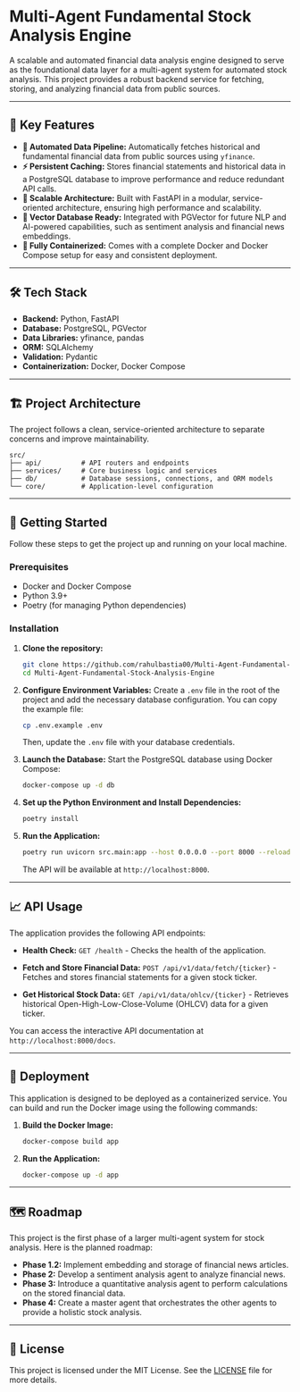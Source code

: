 

# Multi-Agent Fundamental Stock Analysis Engine

A scalable and automated financial data analysis engine designed to serve as the foundational data layer for a multi-agent system for automated stock analysis. This project provides a robust backend service for fetching, storing, and analyzing financial data from public sources.

[](https://opensource.org/licenses/MIT)
[](https://www.google.com/search?q=https.shields.io/badge/python-3.9-blue.svg)
[](https://www.docker.com/)

-----

## 🌟 Key Features

  * **🤖 Automated Data Pipeline:** Automatically fetches historical and fundamental financial data from public sources using `yfinance`.
  * **⚡ Persistent Caching:** Stores financial statements and historical data in a PostgreSQL database to improve performance and reduce redundant API calls.
  * **🚀 Scalable Architecture:** Built with FastAPI in a modular, service-oriented architecture, ensuring high performance and scalability.
  * **🧠 Vector Database Ready:** Integrated with PGVector for future NLP and AI-powered capabilities, such as sentiment analysis and financial news embeddings.
  * **🐳 Fully Containerized:** Comes with a complete Docker and Docker Compose setup for easy and consistent deployment.

-----

## 🛠️ Tech Stack

  * **Backend:** Python, FastAPI
  * **Database:** PostgreSQL, PGVector
  * **Data Libraries:** yfinance, pandas
  * **ORM:** SQLAlchemy
  * **Validation:** Pydantic
  * **Containerization:** Docker, Docker Compose

-----

## 🏗️ Project Architecture

The project follows a clean, service-oriented architecture to separate concerns and improve maintainability.

```
src/
├── api/          # API routers and endpoints
├── services/     # Core business logic and services
├── db/           # Database sessions, connections, and ORM models
└── core/         # Application-level configuration
```

-----

## 🚀 Getting Started

Follow these steps to get the project up and running on your local machine.

### Prerequisites

  * Docker and Docker Compose
  * Python 3.9+
  * Poetry (for managing Python dependencies)

### Installation

1.  **Clone the repository:**

    ```bash
    git clone https://github.com/rahulbastia00/Multi-Agent-Fundamental-Stock-Analysis-Engine.git
    cd Multi-Agent-Fundamental-Stock-Analysis-Engine
    ```

2.  **Configure Environment Variables:**
    Create a `.env` file in the root of the project and add the necessary database configuration. You can copy the example file:

    ```bash
    cp .env.example .env
    ```

    Then, update the `.env` file with your database credentials.

3.  **Launch the Database:**
    Start the PostgreSQL database using Docker Compose:

    ```bash
    docker-compose up -d db
    ```

4.  **Set up the Python Environment and Install Dependencies:**

    ```bash
    poetry install
    ```

5.  **Run the Application:**

    ```bash
    poetry run uvicorn src.main:app --host 0.0.0.0 --port 8000 --reload
    ```

    The API will be available at `http://localhost:8000`.

-----

## 📈 API Usage

The application provides the following API endpoints:

  * **Health Check:**
    `GET /health` - Checks the health of the application.

  * **Fetch and Store Financial Data:**
    `POST /api/v1/data/fetch/{ticker}` - Fetches and stores financial statements for a given stock ticker.

  * **Get Historical Stock Data:**
    `GET /api/v1/data/ohlcv/{ticker}` - Retrieves historical Open-High-Low-Close-Volume (OHLCV) data for a given ticker.

You can access the interactive API documentation at `http://localhost:8000/docs`.

-----

## 🚢 Deployment

This application is designed to be deployed as a containerized service. You can build and run the Docker image using the following commands:

1.  **Build the Docker Image:**

    ```bash
    docker-compose build app
    ```

2.  **Run the Application:**

    ```bash
    docker-compose up -d app
    ```

-----

## 🗺️ Roadmap

This project is the first phase of a larger multi-agent system for stock analysis. Here is the planned roadmap:

  * **Phase 1.2:** Implement embedding and storage of financial news articles.
  * **Phase 2:** Develop a sentiment analysis agent to analyze financial news.
  * **Phase 3:** Introduce a quantitative analysis agent to perform calculations on the stored financial data.
  * **Phase 4:** Create a master agent that orchestrates the other agents to provide a holistic stock analysis.

-----

## 📄 License

This project is licensed under the MIT License. See the [LICENSE](https://www.google.com/search?q=LICENSE) file for more details.
